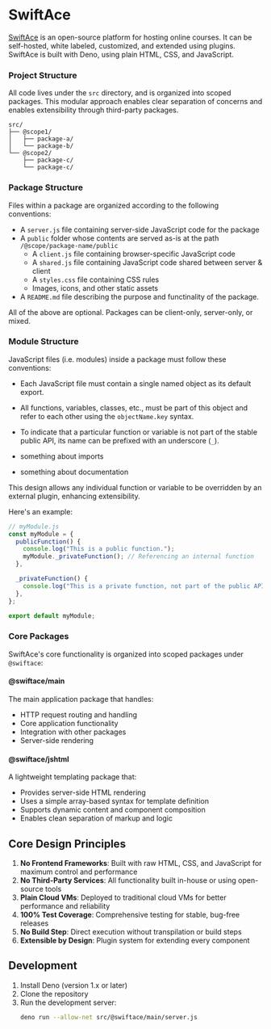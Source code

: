 # SwiftAce

[SwiftAce](https://swiftace.org) is an open-source platform for hosting online
courses. It can be self-hosted, white labeled, customized, and extended using
plugins. SwiftAce is built with Deno, using plain HTML, CSS, and JavaScript.

### Project Structure

All code lives under the `src` directory, and is organized into scoped packages.
This modular approach enables clear separation of concerns and enables
extensibility through third-party packages.

```
src/
├── @scope1/          
│   ├── package-a/    
│   └── package-b/    
└── @scope2/           
    ├── package-c/    
    └── package-c/
```

### Package Structure

Files within a package are organized according to the following conventions:

- A `server.js` file containing server-side JavaScript code for the package
- A `public` folder whose contents are served as-is at the path
  `/@scope/package-name/public`
  - A `client.js` file containing browser-specific JavaScript code
  - A `shared.js` file containing JavaScript code shared between server & client
  - A `styles.css` file containing CSS rules
  - Images, icons, and other static assets
- A `README.md` file describing the purpose and functinality of the package.

All of the above are optional. Packages can be client-only, server-only, or
mixed.

### Module Structure

JavaScript files (i.e. modules) inside a package must follow these conventions:

- Each JavaScript file must contain a single named object as its default export.

- All functions, variables, classes, etc., must be part of this object and refer
  to each other using the `objectName.key` syntax.

- To indicate that a particular function or variable is not part of the stable
  public API, its name can be prefixed with an underscore (`_`).

- something about imports

- something about documentation

This design allows any individual function or variable to be overridden by an
external plugin, enhancing extensibility.

Here's an example:

```javascript
// myModule.js
const myModule = {
  publicFunction() {
    console.log("This is a public function.");
    myModule._privateFunction(); // Referencing an internal function
  },

  _privateFunction() {
    console.log("This is a private function, not part of the public API.");
  },
};

export default myModule;
```

### Core Packages

SwiftAce's core functionality is organized into scoped packages under
`@swiftace`:

#### @swiftace/main

The main application package that handles:

- HTTP request routing and handling
- Core application functionality
- Integration with other packages
- Server-side rendering

#### @swiftace/jshtml

A lightweight templating package that:

- Provides server-side HTML rendering
- Uses a simple array-based syntax for template definition
- Supports dynamic content and component composition
- Enables clean separation of markup and logic

## Core Design Principles

1. **No Frontend Frameworks**: Built with raw HTML, CSS, and JavaScript for
   maximum control and performance
2. **No Third-Party Services**: All functionality built in-house or using
   open-source tools
3. **Plain Cloud VMs**: Deployed to traditional cloud VMs for better performance
   and reliability
4. **100% Test Coverage**: Comprehensive testing for stable, bug-free releases
5. **No Build Step**: Direct execution without transpilation or build steps
6. **Extensible by Design**: Plugin system for extending every component

## Development

1. Install Deno (version 1.x or later)
2. Clone the repository
3. Run the development server:
   ```bash
   deno run --allow-net src/@swiftace/main/server.js
   ```
